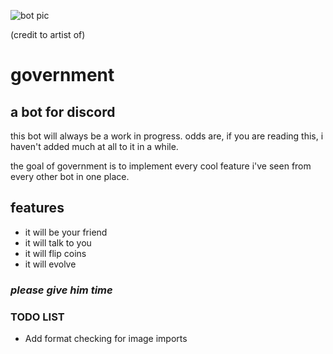 ![bot pic](https://raw.githubusercontent.com/jamieboy1337/slutstation/master/botimage.png)

(credit to artist of)

# government
## a bot for discord

this bot will always be a work in progress. odds are, if you are reading this, i haven't added much at all to it in a while.

the goal of government is to implement every cool feature i've seen from every other bot in one place.
## features
  - it will be your friend
  - it will talk to you
  - it will flip coins
  - it will evolve

### *please give him time*

### TODO LIST
  - Add format checking for image imports
